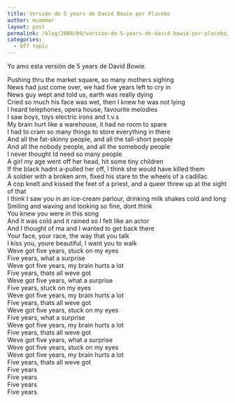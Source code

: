 ```yaml
---
title: Versión de 5 years de David Bowie por Placebo
author: muammar
layout: post
permalink: /blog/2008/09/version-de-5-years-de-david-bowie-por-placebo/
categories:
  - Off topic
---
```

Yo amo esta versión de 5 years de David Bowie.  
  
Pushing thru the market square, so many mothers sighing  
News had just come over, we had five years left to cry in  
News guy wept and told us, earth was really dying  
Cried so much his face was wet, then I knew he was not lying  
I heard telephones, opera house, favourite melodies  
I saw boys, toys electric irons and t.v.s  
My brain hurt like a warehouse, it had no room to spare  
I had to cram so many things to store everything in there  
And all the fat-skinny people, and all the tall-short people  
And all the nobody people, and all the somebody people  
I never thought Id need so many people  
A girl my age went off her head, hit some tiny children  
If the black hadnt a-pulled her off, I think she would have killed them  
A soldier with a broken arm, fixed his stare to the wheels of a cadillac  
A cop knelt and kissed the feet of a priest, and a queer threw up at the sight of that  
I think I saw you in an ice-cream parlour, drinking milk shakes cold and long  
Smiling and waving and looking so fine, dont think  
You knew you were in this song  
And it was cold and it rained so I felt like an actor  
And I thought of ma and I wanted to get back there  
Your face, your race, the way that you talk  
I kiss you, youre beautiful, I want you to walk  
Weve got five years, stuck on my eyes  
Five years, what a surprise  
Weve got five years, my brain hurts a lot  
Five years, thats all weve got  
Weve got five years, what a surprise  
Five years, stuck on my eyes  
Weve got five years, my brain hurts a lot  
Five years, thats all weve got  
Weve got five years, stuck on my eyes  
Five years, what a surprise  
Weve got five years, my brain hurts a lot  
Five years, thats all weve got  
Weve got five years, what a surprise  
Weve got five years, stuck on my eyes  
Weve got five years, my brain hurts a lot  
Five years, thats all weve got  
Five years  
Five years  
Five years  
Five years